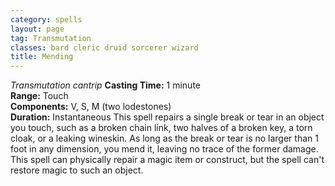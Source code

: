 ```yaml
---
category: spells
layout: page
tag: Transmutation
classes: bard cleric druid sorcerer wizard
title: Mending
---
```


_Transmutation cantrip_ **Casting Time:** 1 minute    
**Range:** Touch    
**Components:** V, S, M (two lodestones)    
**Duration:** Instantaneous This spell repairs a single break or tear in an object you touch, such as a broken chain link, two halves of a broken key, a torn cloak, or a leaking wineskin. As long as the break or tear is no larger than 1 foot in any dimension, you mend it, leaving no trace of the former damage.    
This spell can physically repair a magic item or construct, but the spell can't restore magic to such an object. 